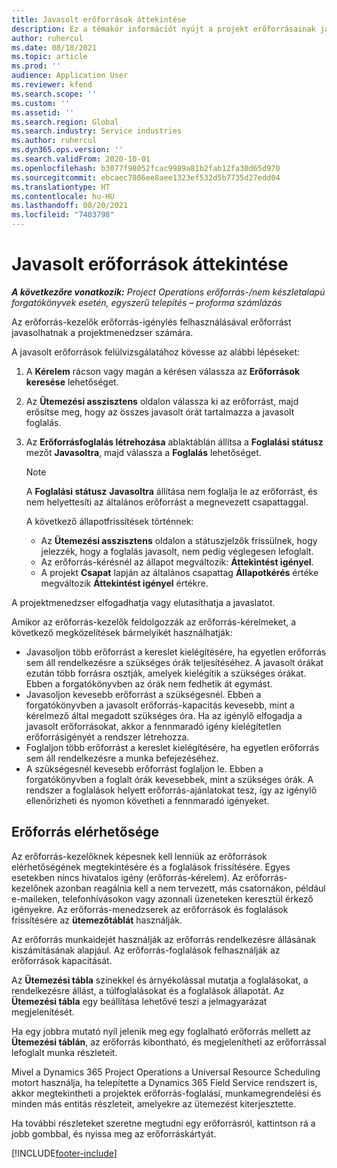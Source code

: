 ```yaml
---
title: Javasolt erőforrások áttekintése
description: Ez a témakör információt nyújt a projekt erőforrásainak javaslatáról.
author: ruhercul
ms.date: 08/18/2021
ms.topic: article
ms.prod: ''
audience: Application User
ms.reviewer: kfend
ms.search.scope: ''
ms.custom: ''
ms.assetid: ''
ms.search.region: Global
ms.search.industry: Service industries
ms.author: ruhercul
ms.dyn365.ops.version: ''
ms.search.validFrom: 2020-10-01
ms.openlocfilehash: b3077f98052fcac9989a81b2fab12fa30d65d970
ms.sourcegitcommit: ebcaec7806ee8aee1323ef532d5b7735d27edd04
ms.translationtype: HT
ms.contentlocale: hu-HU
ms.lasthandoff: 08/20/2021
ms.locfileid: "7403798"
---
```

# <a name="review-proposed-resources"></a>Javasolt erőforrások áttekintése

_**A következőre vonatkozik:** Project Operations erőforrás-/nem készletalapú forgatókönyvek esetén, egyszerű telepítés – proforma számlázás_

Az erőforrás-kezelők erőforrás-igénylés felhasználásával erőforrást javasolhatnak a projektmenedzser számára.

A javasolt erőforrások felülvizsgálatához kövesse az alábbi lépéseket:

1. A **Kérelem** rácson vagy magán a kérésen válassza az **Erőforrások keresése** lehetőséget.
2. Az **Ütemezési asszisztens** oldalon válassza ki az erőforrást, majd erősítse meg, hogy az összes javasolt órát tartalmazza a javasolt foglalás.
3. Az **Erőforrásfoglalás létrehozása** ablaktáblán állítsa a **Foglalási státusz** mezőt **Javasoltra**, majd válassza a **Foglalás** lehetőséget.

    > [!NOTE]
    > A **Foglalási státusz** **Javasoltra** állítása nem foglalja le az erőforrást, és nem helyettesíti az általános erőforrást a megnevezett csapattaggal.

    A következő állapotfrissítések történnek:

    - Az **Ütemezési asszisztens** oldalon a státuszjelzők frissülnek, hogy jelezzék, hogy a foglalás javasolt, nem pedig véglegesen lefoglalt.
    - Az erőforrás-kérésnél az állapot megváltozik: **Áttekintést igényel**.
    - A projekt **Csapat** lapján az általános csapattag **Állapotkérés** értéke megváltozik **Áttekintést igényel** értékre.

A projektmenedzser elfogadhatja vagy elutasíthatja a javaslatot.

Amikor az erőforrás-kezelők feldolgozzák az erőforrás-kérelmeket, a következő megközelítések bármelyikét használhatják:

- Javasoljon több erőforrást a kereslet kielégítésére, ha egyetlen erőforrás sem áll rendelkezésre a szükséges órák teljesítéséhez. A javasolt órákat ezután több forrásra osztják, amelyek kielégítik a szükséges órákat. Ebben a forgatókönyvben az órák nem fedhetik át egymást.
- Javasoljon kevesebb erőforrást a szükségesnél. Ebben a forgatókönyvben a javasolt erőforrás-kapacitás kevesebb, mint a kérelmező által megadott szükséges óra. Ha az igénylő elfogadja a javasolt erőforrásokat, akkor a fennmaradó igény kielégítetlen erőforrásigényét a rendszer létrehozza.
- Foglaljon több erőforrást a kereslet kielégítésére, ha egyetlen erőforrás sem áll rendelkezésre a munka befejezéséhez.
- A szükségesnél kevesebb erőforrást foglaljon le. Ebben a forgatókönyvben a foglalt órák kevesebbek, mint a szükséges órák. A rendszer a foglalások helyett erőforrás-ajánlatokat tesz, így az igénylő ellenőrizheti és nyomon követheti a fennmaradó igényeket.

## <a name="resource-availability"></a>Erőforrás elérhetősége

Az erőforrás-kezelőknek képesnek kell lenniük az erőforrások elérhetőségének megtekintésére és a foglalások frissítésére. Egyes esetekben nincs hivatalos igény (erőforrás-kérelem). Az erőforrás-kezelőnek azonban reagálnia kell a nem tervezett, más csatornákon, például e-maileken, telefonhívásokon vagy azonnali üzeneteken keresztül érkező igényekre. Az erőforrás-menedzserek az erőforrások és foglalások frissítésére az **ütemezőtáblát** használják.

Az erőforrás munkaidejét használják az erőforrás rendelkezésre állásának kiszámításának alapjául. Az erőforrás-foglalások felhasználják az erőforrások kapacitását.

Az **Ütemezési tábla** színekkel és árnyékolással mutatja a foglalásokat, a rendelkezésre állást, a túlfoglalásokat és a foglalások állapotát. Az **Ütemezési tábla** egy beállítása lehetővé teszi a jelmagyarázat megjelenítését.

Ha egy jobbra mutató nyíl jelenik meg egy foglalható erőforrás mellett az **Ütemezési táblán**, az erőforrás kibontható, és megjelenítheti az erőforrással lefoglalt munka részleteit.

Mivel a Dynamics 365 Project Operations a Universal Resource Scheduling motort használja, ha telepítette a Dynamics 365 Field Service rendszert is, akkor megtekintheti a projektek erőforrás-foglalási, munkamegrendelési és minden más entitás részleteit, amelyekre az ütemezést kiterjesztette.

Ha további részleteket szeretne megtudni egy erőforrásról, kattintson rá a jobb gombbal, és nyissa meg az erőforráskártyát.



[!INCLUDE[footer-include](../includes/footer-banner.md)]
